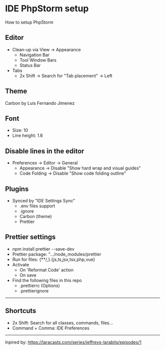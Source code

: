 # IDE PhpStorm setup
How to setup PhpStorm
## Editor
- Clean-up via View -> Appearance
  - Navigation Bar
  - Tool Window Bars
  - Status Bar
- Tabs
  - 2x Shift -> Search for "Tab placement" -> Left
## Theme
Carbon by Luis Fernando Jimenez
## Font
- Size: 10
- Line height: 1.6
## Disable lines in the editor
- Preferences -> Editor -> General
  - Appearance -> Disable "Show hard wrap and visual guides"
  - Code Folding -> Disable "Show code folding outline"
## Plugins
- Synced by "IDE Settings Sync"
  - .env files support
  - .ignore
  - Carbon (theme)
  - Prettier
## Prettier settings
- npm install prettier --save-dev
- Prettier package: ".../node_modules/prettier
- Run for files: {**/*,*}.{js,ts,jsx,tsx,php,vue}
- Activate
  - On 'Reformat Code' action
  - On save
- Find the following files in this repo
  - .prettierrc (Options)
  - .prettierignore

___
## Shortcuts
- 2x Shift: Search for all classes, commands, files...
- Command + Comma: IDE Preferences


___
Inpired by: https://laracasts.com/series/jeffreys-larabits/episodes/1
